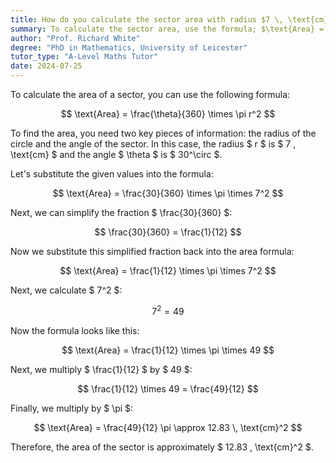 ```yaml
---
title: How do you calculate the sector area with radius $7 \, \text{cm}$ and angle $30^\circ$?
summary: To calculate the sector area, use the formula; $\text{Area} = \frac{\theta}{360} \times \pi r^2$.
author: "Prof. Richard White"
degree: "PhD in Mathematics, University of Leicester"
tutor_type: "A-Level Maths Tutor"
date: 2024-07-25
---
```


To calculate the area of a sector, you can use the following formula:

$$
\text{Area} = \frac{\theta}{360} \times \pi r^2
$$

To find the area, you need two key pieces of information: the radius of the circle and the angle of the sector. In this case, the radius $ r $ is $ 7 \, \text{cm} $ and the angle $ \theta $ is $ 30^\circ $. 

Let's substitute the given values into the formula:

$$
\text{Area} = \frac{30}{360} \times \pi \times 7^2
$$

Next, we can simplify the fraction $ \frac{30}{360} $:

$$
\frac{30}{360} = \frac{1}{12}
$$

Now we substitute this simplified fraction back into the area formula:

$$
\text{Area} = \frac{1}{12} \times \pi \times 7^2
$$

Next, we calculate $ 7^2 $:

$$
7^2 = 49
$$

Now the formula looks like this:

$$
\text{Area} = \frac{1}{12} \times \pi \times 49
$$

Next, we multiply $ \frac{1}{12} $ by $ 49 $:

$$
\frac{1}{12} \times 49 = \frac{49}{12}
$$

Finally, we multiply by $ \pi $:

$$
\text{Area} = \frac{49}{12} \pi \approx 12.83 \, \text{cm}^2
$$

Therefore, the area of the sector is approximately $ 12.83 \, \text{cm}^2 $.
    